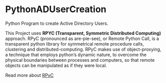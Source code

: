 # PythonADUserCreation
Python Program to create Active Directory Users.

This Project uses **RPYC (Transparent, Symmetric Distributed Computing)** approach. RPyC (pronounced as are-pie-see), or Remote Python Call, is a transparent python library for symmetrical remote procedure calls, clustering and distributed-computing. RPyC makes use of object-proxying, a technique that employs python’s dynamic nature, to overcome the physical boundaries between processes and computers, so that remote objects can be manipulated as if they were local.

Read more about [RPyC](https://rpyc.readthedocs.io/en/latest/) 

